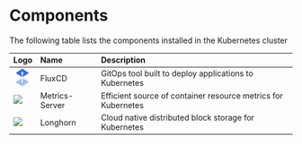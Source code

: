 # Components
The following table lists the components installed in the Kubernetes cluster

|Logo|Name|Description|
|:----|:----|:--------|
|[<img width="32" src="https://raw.githubusercontent.com/cncf/artwork/master/projects/flux/icon/color/flux-icon-color.svg">](https://fluxcd.io/)|FluxCD|GitOps tool built to deploy applications to Kubernetes|
|[<img width="32" src="https://avatars.githubusercontent.com/u/36015203?s=48&v=4">](https://github.com/kubernetes-sigs/metrics-server)|Metrics-Server| Efficient source of container resource metrics for Kubernetes |
|[<img width="32" src="https://longhorn.io/img/logos/longhorn-icon-black.png">](https://longhorn.io/)|Longhorn| Cloud native distributed block storage for Kubernetes |